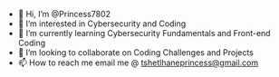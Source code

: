 - 👋 Hi, I’m @Princess7802
- 👀 I’m interested in Cybersecurity and Coding
- 🌱 I’m currently learning Cybersecurity Fundamentals and Front-end Coding
- 💞️ I’m looking to collaborate on Coding Challenges and Projects 
- 📫 How to reach me email me @ tshetlhaneprincess@gmail.com

<!---
Princess7802/Princess7802 is a ✨ special ✨ repository because its `README.md` (this file) appears on your GitHub profile.
You can click the Preview link to take a look at your changes.
--->
